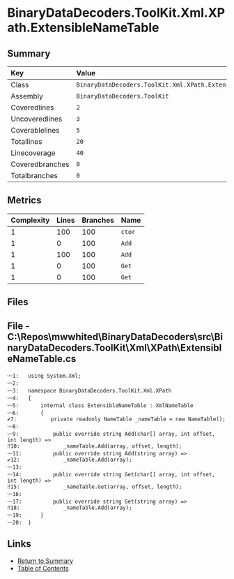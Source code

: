 ﻿# BinaryDataDecoders.ToolKit.Xml.XPath.ExtensibleNameTable

## Summary

| Key             | Value                                                      |
| :-------------- | :--------------------------------------------------------- |
| Class           | `BinaryDataDecoders.ToolKit.Xml.XPath.ExtensibleNameTable` |
| Assembly        | `BinaryDataDecoders.ToolKit`                               |
| Coveredlines    | `2`                                                        |
| Uncoveredlines  | `3`                                                        |
| Coverablelines  | `5`                                                        |
| Totallines      | `20`                                                       |
| Linecoverage    | `40`                                                       |
| Coveredbranches | `0`                                                        |
| Totalbranches   | `0`                                                        |

## Metrics

| Complexity | Lines | Branches | Name    |
| :--------- | :---- | :------- | :------ |
| 1          | 100   | 100      | `ctor`  |
| 1          | 0     | 100      | `Add`   |
| 1          | 100   | 100      | `Add`   |
| 1          | 0     | 100      | `Get`   |
| 1          | 0     | 100      | `Get`   |

## Files

## File - C:\Repos\mwwhited\BinaryDataDecoders\src\BinaryDataDecoders.ToolKit\Xml\XPath\ExtensibleNameTable.cs

```CSharp
〰1:   using System.Xml;
〰2:   
〰3:   namespace BinaryDataDecoders.ToolKit.Xml.XPath
〰4:   {
〰5:       internal class ExtensibleNameTable : XmlNameTable
〰6:       {
✔7:           private readonly NameTable _nameTable = new NameTable();
〰8:   
〰9:           public override string Add(char[] array, int offset, int length) =>
‼10:              _nameTable.Add(array, offset, length);
〰11:          public override string Add(string array) =>
✔12:              _nameTable.Add(array);
〰13:  
〰14:          public override string Get(char[] array, int offset, int length) =>
‼15:              _nameTable.Get(array, offset, length);
〰16:  
〰17:          public override string Get(string array) =>
‼18:              _nameTable.Add(array);
〰19:      }
〰20:  }
```

## Links

* [Return to Summary](Summary.md)
* [Table of Contents](../TOC.md)

